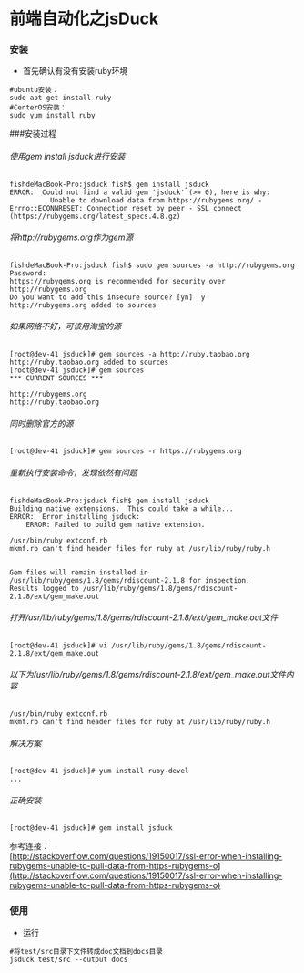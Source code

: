 # 前端自动化之jsDuck
  
### 安装
- 首先确认有没有安装ruby环境
```linux
#ubuntu安装：
sudo apt-get install ruby
#CenterOS安装：
sudo yum install ruby
```
###安装过程  

###### 使用gem install jsduck进行安装
```
fishdeMacBook-Pro:jsduck fish$ gem install jsduck
ERROR:  Could not find a valid gem 'jsduck' (>= 0), here is why:
          Unable to download data from https://rubygems.org/ - Errno::ECONNRESET: Connection reset by peer - SSL_connect (https://rubygems.org/latest_specs.4.8.gz)
```

###### 将http://rubygems.org作为gem源
```
fishdeMacBook-Pro:jsduck fish$ sudo gem sources -a http://rubygems.org
Password:
https://rubygems.org is recommended for security over http://rubygems.org
Do you want to add this insecure source? [yn]  y
http://rubygems.org added to sources
```

###### 如果网络不好，可该用淘宝的源
```
[root@dev-41 jsduck]# gem sources -a http://ruby.taobao.org
http://ruby.taobao.org added to sources
[root@dev-41 jsduck]# gem sources
*** CURRENT SOURCES ***

http://rubygems.org
http://ruby.taobao.org
```

###### 同时删除官方的源
```
[root@dev-41 jsduck]# gem sources -r https://rubygems.org
```

###### 重新执行安装命令，发现依然有问题
```
fishdeMacBook-Pro:jsduck fish$ gem install jsduck
Building native extensions.  This could take a while...
ERROR:  Error installing jsduck:
	ERROR: Failed to build gem native extension.

/usr/bin/ruby extconf.rb
mkmf.rb can't find header files for ruby at /usr/lib/ruby/ruby.h


Gem files will remain installed in /usr/lib/ruby/gems/1.8/gems/rdiscount-2.1.8 for inspection.
Results logged to /usr/lib/ruby/gems/1.8/gems/rdiscount-2.1.8/ext/gem_make.out
```

###### 打开/usr/lib/ruby/gems/1.8/gems/rdiscount-2.1.8/ext/gem_make.out文件
```
[root@dev-41 jsduck]# vi /usr/lib/ruby/gems/1.8/gems/rdiscount-2.1.8/ext/gem_make.out
```

###### 以下为/usr/lib/ruby/gems/1.8/gems/rdiscount-2.1.8/ext/gem_make.out文件内容
```
/usr/bin/ruby extconf.rb
mkmf.rb can't find header files for ruby at /usr/lib/ruby/ruby.h
```

###### 解决方案
```
[root@dev-41 jsduck]# yum install ruby-devel
...
```

###### 正确安装
```
[root@dev-41 jsduck]# gem install jsduck
```

参考连接：  
[http://stackoverflow.com/questions/19150017/ssl-error-when-installing-rubygems-unable-to-pull-data-from-https-rubygems-o](http://stackoverflow.com/questions/19150017/ssl-error-when-installing-rubygems-unable-to-pull-data-from-https-rubygems-o)

### 使用
- 运行
```linux
#将test/src目录下文件转成doc文档到docs目录
jsduck test/src --output docs


```
